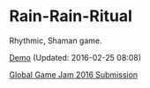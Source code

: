 # Rain-Rain-Ritual

Rhythmic, Shaman game.

[Demo](http://chriskwan.github.io/Rain-Rain-Ritual/) (Updated: 2016-02-25 08:08)

[Global Game Jam 2016 Submission](http://globalgamejam.org/2016/games/rain-rain-ritual)
